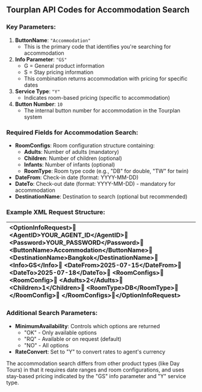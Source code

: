 ## **Tourplan API Codes for Accommodation Search**

### **Key Parameters:**

1. **ButtonName**: `"Accommodation"`  
   * This is the primary code that identifies you're searching for accommodation  
2. **Info Parameter**: `"GS"`  
   * G \= General product information  
   * S \= Stay pricing information  
   * This combination returns accommodation with pricing for specific dates  
3. **Service Type**: `"Y"`  
   * Indicates room-based pricing (specific to accommodation)  
4. **Button Number**: `10`  
   * The internal button number for accommodation in the Tourplan system

### **Required Fields for Accommodation Search:**

* **RoomConfigs**: Room configuration structure containing:  
  * **Adults**: Number of adults (mandatory)  
  * **Children**: Number of children (optional)  
  * **Infants**: Number of infants (optional)  
  * **RoomType**: Room type code (e.g., "DB" for double, "TW" for twin)  
* **DateFrom**: Check-in date (format: YYYY-MM-DD)  
* **DateTo**: Check-out date (format: YYYY-MM-DD) \- mandatory for accommodation  
* **DestinationName**: Destination to search (optional but recommended)

### **Example XML Request Structure:**

| \<OptionInfoRequest\>  \<AgentID\>YOUR\_AGENT\_ID\</AgentID\>  \<Password\>YOUR\_PASSWORD\</Password\>  \<ButtonName\>Accommodation\</ButtonName\>  \<DestinationName\>Bangkok\</DestinationName\>  \<Info\>GS\</Info\>  \<DateFrom\>2025-07-15\</DateFrom\>  \<DateTo\>2025-07-18\</DateTo\>  \<RoomConfigs\>    \<RoomConfig\>      \<Adults\>2\</Adults\>      \<Children\>1\</Children\>      \<RoomType\>DB\</RoomType\>    \</RoomConfig\>  \</RoomConfigs\>\</OptionInfoRequest\> |
| :---- |

### **Additional Search Parameters:**

* **MinimumAvailability**: Controls which options are returned  
  * "OK" \- Only available options  
  * "RQ" \- Available or on request (default)  
  * "NO" \- All options  
* **RateConvert**: Set to "Y" to convert rates to agent's currency

The accommodation search differs from other product types (like Day Tours) in that it requires date ranges and room configurations, and uses stay-based pricing indicated by the "GS" info parameter and "Y" service type.

